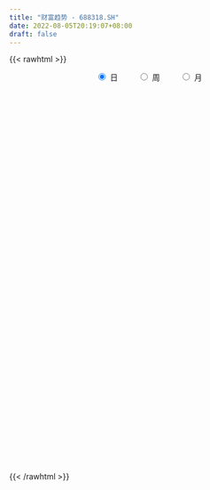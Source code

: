 ```yaml
---
title: "财富趋势 - 688318.SH"
date: 2022-08-05T20:19:07+08:00
draft: false
---
```

{{< rawhtml >}}
    <div style="text-align: center">
        <label style="padding: 1rem;"><input style="margin-right: .5rem" type="radio" name="period" value="D" checked onclick="period_change(this)">日</label>
        <label style="padding: 1rem;"><input style="margin-right: .5rem" type="radio" name="period" value="W" onclick="period_change(this)">周</label>
        <label style="padding: 1rem;"><input style="margin-right: .5rem" type="radio" name="period" value="M" onclick="period_change(this)">月</label>
    </div>
    <div id="chart" style="height: 700px;"></div> 
    <script type="text/javascript">
        const D_v = [28144.13,20637.1,16711.46,29092.27,21723.49,25680.88,14541.8,12029.87,21174.06,18144.42,22003.74,21457.14,17559.14,13424.81,19631.53,21327.15,12442.78,11681.51,11932.4,10582.78,8749.06,30994.27,19307.61,13075.32,8771.9,9993.13,7891.77,16668.75,14160.95,9268.9,11563.85,13380.55,6907.17,12367.93,10755.75,7548.37,9803.92,12193.59,11677.96,7918.47,5856.31,5792.43,4394.28,5310.32,11195.51,20765.29,15207.37,11395.12,6904.91,5353.51,7060.22,6969.85,4775.88,5539.3,6357.66,12723.42,9672.51,6037.78,6275.28,5189.31,4592.25,4687.09,6166.88,5264.62,11700.67,8099.38,10403.6,6934.0,5935.65,7292.3,6238.9,7575.92,4973.7,6794.09,6547.2,19872.21,11787.74,7317.24,5066.08,4134.53,5784.55,4928.02,5702.74,5431.17,4280.49,16131.14,9096.07,8694.17,6691.69,7834.9,24427.09,18868.29,14986.1,10497.88,7524.89,6396.96,5398.35,8323.25,5209.37,6500.18,4411.09,3702.25,4653.73,6454.07,4610.92,4451.58,5983.94,5176.4,8682.08,4925.35,6559.08,5455.69,6495.48,18361.97,16475.57,8054.96,8329.05,12218.37,8518.66,7082.01,15992.09,12387.11,11711.79,7678.89,8488.64,9906.88,10814.62,11215.88,10059.94,6532.27,5248.88,5437.74,4266.78,8926.29,5517.75,4320.39,5536.68,7595.91,5179.77,5034.42,5046.07,4836.56,6078.84,5376.92,6507.13,5333.41,7254.86,4716.16,5282.3,3763.88,5126.25,6843.64,3963.4,5156.2,4895.16,4177.51,4195.55,3196.11,5917.55,4953.41,2375.87,2891.16,2897.38,2863.79,3877.29,4268.25,6897.93,4358.28,3499.85,4305.2,3127.18,6836.71,3557.52,3826.26,2797.59,2777.57,4619.17,3403.79,3760.81,2568.31,3098.62,3449.41,4115.02,9977.66,6708.21,4101.21,3427.37,3736.3,5141.01,3417.01,4545.11,6600.48,5356.42,3594.63,3204.4,2954.95,4337.67,12385.79,5308.9,17235.8,15968.13,8062.44,7565.33,10207.8,7295.25,9633.12,15703.11,12169.51,8781.78,10250.11,7888.04,7678.49,12603.91,10135.01,12456.09,5954.76,6463.81,8600.84,7467.01,7148.69,4955.09,5299.76,5364.2,7877.25,5851.85,9211.44,7246.06,8222.44,21989.55,12562.84,11450.86,8811.76,10235.32,8640.9,5558.45,6361.63,5482.86,7163.55,5967.92,10191.8,8186.67,5772.85,5838.95,7335.46,6867.56,4149.63,5756.34,7511.57,13957.97,12982.92,11116.55,8791.48,6394.57,8998.04,13426.86,11186.82,8415.74,7564.46,7348.43,9234.56,8521.14,7886.61,7136.04,5737.85,6357.63,11280.71,21966.94,14800.12,8443.76,6391.89,8483.49,5675.39,5826.71,4566.19,6024.34,8043.44,13017.0,9106.45,18252.3,12512.83,13622.37,21021.84,10330.74,13122.82,11166.2,9887.03,6000.01,7439.29,5000.36,6855.08,5317.32,4048.44,5291.56,3861.49,5219.28,3963.95,3144.97,2925.51,3890.02,2475.04,1899.15,2397.99,2187.64,2801.01,1924.84,2921.2,2408.33,3606.45,4027.52,4387.24,2606.54,3251.29,3470.3,5365.73,2334.38,3949.07,2914.2,3406.84,3670.02,2797.97,5607.59,4918.55,4703.67,3529.37,2874.66,4040.33,5726.44,7433.51,5295.01,3810.48,4330.95,4488.18,2978.2,5372.03,9460.01,5922.96,5700.35,9880.65,6677.36,4525.81,14448.11,7413.01,10438.73,4803.9,6503.88,5289.56,6550.76,4027.4,4244.98,4143.46,4503.48,4262.67,2985.94,3659.08,2616.64,3491.77,6921.13,5456.94,15917.85,6304.58,6631.96,4435.37,8723.41,4059.06,12250.76,5971.88,20712.26,32553.67,24425.79,15667.6,12903.74,7610.68,8702.24,11105.87,7051.2,7818.43,6891.57,6643.21,14207.78,6150.69,5399.85,15255.27,9728.9,7629.29,5676.75,5464.93,5168.09,7739.4,6897.89,9068.49,3655.01,3139.39,3615.13,2837.86,3885.87,2708.7,5466.59,6001.96,7159.44,5230.2,7830.14,4824.74,6231.23,10767.58,9948.06,9432.93,5256.46,4391.54,2953.25,3934.83,4581.44,4224.59,2759.81,6146.34,3458.23,3956.63,2830.78,3882.3,3960.24,3624.62,3944.77,2920.88,4709.42,2370.1,2195.16,2182.98,2349.16,2924.19,4212.39,7809.66,5689.78,4772.45,3760.74,6412.54,4567.21,3195.02,2361.32,3699.85,5182.72,3831.07,2923.58,3081.99,2353.64,4118.33,3493.42,8629.26,4071.94,4761.68,2616.73,3656.45,3183.09,2639.65,6134.81,6091.52,13903.76,20500.43,13723.72,15823.05,14361.53,16987.84,10942.21,16828.23,36029.54,20284.91,14152.02,6821.69,12466.28,10770.99,17127.08,14482.38,13197.65,11702.34,14169.52,12502.97,8936.01,7994.99,8352.44,6618.29,8806.62,10863.48,6997.49,9817.25,9789.21,5543.49,7224.8,6276.11,6803.95,6664.71,5613.45,7202.24,4520.71,5044.07,4870.3,10522.53,6349.05,8762.61,10700.44,7483.65,4919.11,16257.16]
const D_histogram = [0.0,0.6164786325,0.4739285168,1.1932628875,1.1679369286,-1.2904079034,-2.7449187777,-3.3250068434,-2.4153779753,-1.9320372648,-1.0501416654,0.2961850164,0.4507096444,0.2588175412,0.8203615626,-0.1095609453,-0.8301968821,-1.8420268236,-2.9331826586,-3.1620361662,-3.0130918234,-0.8452260429,0.2210276772,0.3113083377,-0.1396311839,-0.0506830927,-0.0363242425,0.4794455009,-0.2502643089,-0.3248249157,0.154382568,0.4057383598,0.5761228995,1.0811808031,1.029333094,0.7411187086,-0.2995812013,-1.5282192083,-3.28858618,-4.3239125565,-4.3020478608,-3.817580989,-3.1913239376,-2.9223097098,-2.1520232175,-0.554191867,0.1262580747,0.3246647248,0.6686442003,0.8047885871,0.9542189936,0.8403161513,0.9846989062,0.7208378707,1.0729105642,2.1424104781,2.4448940435,2.2605137643,2.0358660784,1.6431443045,1.1887224333,0.8794753856,0.2472113196,-0.0463058925,-1.4062331637,-2.4589654624,-2.5314802666,-2.2168061664,-1.7264141162,-1.5943814205,-1.2454397632,-0.3465043825,0.115642997,0.7951767401,1.0406519012,2.6951009866,3.1059270504,2.6952573707,2.3990009464,2.1787753871,2.2080652703,1.9008879491,1.7762193669,1.725034685,1.5495429616,1.7791619626,1.56886085,0.9868902982,0.3814652429,0.3167885012,0.9593859766,1.8275362311,2.2857765646,2.297679502,1.8829289215,1.2571392915,0.734507003,-0.2478533664,-0.8510982494,-1.5150098234,-1.9821313439,-2.111832486,-2.3247574165,-1.8847923436,-1.7678578198,-1.3730316428,-1.5657103453,-1.5188141676,-2.0438079179,-2.2249864339,-2.6802588948,-2.6570454511,-2.0967909588,-0.4989131595,1.2946435759,2.1623547476,2.5588927189,2.1829363398,1.2073403347,0.1040416985,0.3708025571,-0.3335133733,-0.4300876222,-0.3528493177,-0.1220501689,0.160630238,0.5627523915,1.0454555557,0.7443231633,0.2621011843,-0.0664356255,-0.3744454752,-0.5791992882,-1.2483543615,-1.2344585528,-1.26771067,-1.7081495001,-2.3742706172,-2.8881582816,-2.8219165465,-2.1651017253,-1.6124328653,-0.9914314475,-0.0975186855,0.4038884236,0.5325199053,0.8037283865,0.8725600049,0.5855868949,0.6687755954,0.7279241414,1.155894606,1.2290088024,1.4738469667,1.2038565645,0.4930412435,-0.1548023203,-0.3395748014,-0.544007933,-1.0659811419,-1.220483482,-1.0482655344,-0.8329813034,-0.6237035182,-0.0984404522,0.4258957581,0.812065555,0.9089368116,1.0815366737,0.8025217964,0.7395314592,0.1849536459,-0.0134674036,0.1034625705,0.1742812728,0.1603963599,0.318421333,0.2209983811,-0.1353156246,-0.2985914583,-0.2301648808,-0.2352778663,0.0863772317,1.1024979218,1.3959855954,1.5798202054,1.6012784993,1.4274813945,1.1933187452,1.0693598508,1.1787177138,1.3556953141,1.3137994047,1.1013726493,0.7345264298,0.3356747037,0.2853503865,0.8862332406,1.0882908711,2.3342857032,2.4230168626,2.452052652,2.2923337918,2.3697287125,1.860676859,1.8125131033,2.3349692453,2.2870071797,2.0466601869,1.6885592697,1.6423567745,1.3952935765,1.288014918,0.9104687782,0.2625398124,-0.1213559927,-0.4221063193,-1.1486016705,-1.3475571632,-1.7728898762,-2.0833922604,-2.253032451,-2.097631365,-1.6359288375,-1.2011900318,-0.672577325,-0.3908254552,-0.0875036655,1.0036992192,1.6702546636,1.5558207611,1.5669802228,0.8511528523,-0.0856397653,-0.8582695865,-1.2277232833,-1.3778297608,-1.3666809356,-1.3872233555,-0.8573279256,-0.7919335972,-0.8444422633,-0.7664237087,-0.7940074728,-1.2323313022,-1.5628026838,-1.4410277576,-0.9150865883,-0.3470162873,-0.2876026004,-0.4282105228,-0.9436645986,-1.055434535,-1.3169041149,-0.8462863957,-0.440520902,-0.1882060006,-0.343535429,-0.4238017882,-0.3459091227,-0.1275079452,-0.2559463766,-0.458529223,-0.6544380625,-0.6825162621,-0.760641776,-0.0461644017,-0.1256266765,-0.3517331551,-0.3775774661,-0.1614523348,-0.1307353611,-0.211797301,-0.2535269999,-0.3973884908,-0.2758141754,0.1410409415,0.4808442334,0.7885436579,1.2598574552,1.6925476119,2.3291217063,2.609360204,2.4420382806,2.2265049617,1.5440830446,1.0677859288,0.6564264041,0.3517852389,-0.3807020564,-0.7836845676,-1.1557016132,-1.516168581,-1.6715456793,-1.9161650953,-1.9308568207,-1.7254257395,-1.4935233586,-1.4841637105,-1.2367877883,-0.9965192917,-0.7161464036,-0.5698446775,-0.33461911,-0.1579724885,-0.0256657187,0.0847359816,0.3611368405,0.3248571569,-0.0485565975,-0.2625966689,-0.1913415125,-0.1066649076,-0.2928259066,-0.3613477309,-0.3089621531,-0.2147449412,0.036535401,0.3270553503,0.4755852773,0.8000262477,0.9733865762,1.0484042251,0.9718593737,0.9125201853,0.6110017112,0.6941319429,0.9798656318,1.0690505121,1.1249334548,1.1136066562,0.9037709822,0.6141917383,0.5430436037,0.7989197848,0.8814116123,0.8488962128,0.7581061023,0.5865969511,0.5859376628,0.9105956127,0.8316627068,0.8778951772,0.7377783289,0.6588326409,0.5653433341,0.1479005584,-0.2806508683,-0.4039659311,-0.5832121337,-0.6132052049,-0.8236480609,-0.976016517,-0.8654312386,-0.898904657,-0.7993349947,-0.4123668595,-0.0407453231,0.5967067211,0.9486323515,0.9063410346,0.8781276634,0.976278315,1.0147967454,1.1571110014,1.1131540625,2.0594496065,3.2996145196,4.1351541768,4.2235154599,3.6040251695,2.8127401641,1.8499298444,1.0728408833,-0.0115903484,-0.8054816728,-1.3942369137,-1.7591106038,-1.3548933949,-1.4733476509,-1.8562277923,-3.0148906061,-3.7121428206,-4.0158295455,-4.1588071334,-4.0149646545,-3.7497270621,-3.6524372335,-3.2685396873,-3.1631241502,-2.8266065862,-2.4681180593,-2.0458462919,-1.7242378026,-1.4933305301,-1.2998941895,-1.3783522032,-1.4987203272,-1.6771125951,-1.6783117117,-1.1918663655,-1.0454190805,-1.0554671466,-0.4816511645,0.0424018472,0.2798669663,0.4905440849,0.5478244674,0.6304282103,0.5718891834,0.3992082687,0.4892360348,0.5083464504,0.8637528037,1.0149501176,1.2104323905,1.326853328,1.0706101011,0.9306525469,0.5018446934,0.5259756517,0.4977697109,0.6515314503,0.6360238121,0.6982177649,0.6179143019,0.4025960834,0.2317238254,-0.1179268321,-1.092635422,-2.0672984244,-2.2177629445,-2.2726536083,-1.6226828489,-1.2479707864,-0.9106981502,-0.6635506758,-0.2545918298,0.1838750859,0.5063901041,0.6730737667,0.7171353875,0.7716548677,0.7579129427,0.7450513935,1.1235582035,1.3873689086,1.2515068067,1.2133844192,1.2376708111,1.1680681009,1.2033389889,1.4541897516,1.6807458324,2.5777233987,3.6109920216,3.9589133401,3.9827512117,3.7465458464,3.5388174895,2.9324797013,3.0146335274,3.612869456,3.1184336635,2.4742289051,-0.6595120015,-2.9561631941,-4.4516774931,-4.8415025567,-4.7774198851,-4.5604297592,-4.0730824668,-3.6284649395,-3.0093253008,-2.6012336524,-2.1392230789,-1.8982479827,-1.6662733094,-1.5140348422,-1.36971639,-1.1563098744,-1.0345109314,-0.992664005,-0.8355729073,-0.684693491,-0.3474978252,-0.0182589316,0.1707125021,0.2774261423,0.4093187384,0.4451232761,0.5141748938,0.6541566195,0.8629521193,0.8990263411,1.0622183181,0.8939726857,0.7270725446,0.6714923825,1.1408121534]
const D_fast = [0.0,0.7705982906,0.7465303041,1.7641803967,2.0308386699,-0.7501081379,-2.8908487066,-4.3021884832,-3.9964041088,-3.9960727146,-3.3767125315,-1.9563395957,-1.6891375565,-1.8163252745,-1.0496908624,-2.0070036066,-2.9351887639,-4.4075254113,-6.2319769109,-7.2513394601,-7.8556680731,-5.8991088033,-4.777598164,-4.609490419,-5.0953377366,-5.0190604186,-5.0137826291,-4.3781515104,-5.1704273974,-5.3261942332,-4.8083911075,-4.4556007257,-4.1411854611,-3.3658323568,-3.1603467924,-3.2632815007,-4.3788767109,-5.9895695199,-8.5720830367,-10.6883875523,-11.7420348217,-12.2119631973,-12.3835371303,-12.8451003299,-12.612819642,-11.1535362582,-10.4415217978,-10.1619489665,-9.6508084409,-9.3134669073,-8.9254817524,-8.829305557,-8.4387480755,-8.5223996433,-7.9020993088,-6.2969967754,-5.383289699,-5.0025415373,-4.7182227035,-4.7001584013,-4.8573996642,-4.9467778654,-5.5172391015,-5.8223327868,-7.5338183489,-9.2012920133,-9.906676884,-10.1462043254,-10.0874158043,-10.3539784637,-10.3163967472,-9.5040874622,-9.0130293334,-8.1347014053,-7.6290632689,-5.3008389368,-4.1135311104,-3.8503864474,-3.5468926351,-3.2224243476,-2.6411181469,-2.4730734808,-2.1536872213,-1.773613232,-1.5617192149,-0.8873097233,-0.7053956233,-1.0406436006,-1.5507023452,-1.5361819616,-0.6537379921,0.6712963202,1.7009807948,2.2873036077,2.3432852577,2.0317804506,1.6927749128,0.6484512018,-0.1675682435,-1.2102322734,-2.1728866299,-2.8305458935,-3.6246601781,-3.6558931911,-3.9809231222,-3.929354856,-4.5134611448,-4.846268509,-5.8822142387,-6.6196393633,-7.7449765479,-8.3860244669,-8.3499677143,-6.8768182049,-4.7596005756,-3.3513007169,-2.315039566,-2.14526186,-2.8190227815,-3.8963109931,-3.5368494951,-4.3245437689,-4.5286399233,-4.5396139483,-4.3393273417,-4.0164893754,-3.4736791239,-2.7296120709,-2.8446636723,-3.2613603553,-3.6065060715,-4.0081272899,-4.357680925,-5.3389245887,-5.6336434182,-5.9838232029,-6.851299408,-8.1109881794,-9.3469154142,-9.9861528157,-9.8706134258,-9.7210527822,-9.3479092262,-8.4783761356,-7.8759969207,-7.6142354626,-7.1420948847,-6.8551232652,-6.9956996514,-6.745317052,-6.5041874707,-5.7872433546,-5.4068769577,-4.7935770517,-4.7626033128,-5.3501583229,-6.0367024667,-6.3063686482,-6.646803763,-7.4352722574,-7.894895468,-7.9847439041,-7.9777049989,-7.9243530932,-7.4237001403,-6.7928899905,-6.2037038048,-5.8795983454,-5.4366143148,-5.514998743,-5.3931062154,-5.9014456173,-6.1032335176,-5.9604379009,-5.8460488804,-5.8198347033,-5.582204397,-5.6243777536,-6.0145206655,-6.2524443638,-6.2415590064,-6.3054914586,-5.9622420526,-4.6704968821,-4.0280128097,-3.4492231483,-3.0274452295,-2.8443719857,-2.7802049487,-2.6368238804,-2.232786589,-1.7168851602,-1.4303312184,-1.3674148114,-1.5506294234,-1.8655624736,-1.8445491942,-1.02210803,-0.5479776816,1.2815885763,1.9760739512,2.6181229037,3.0314874915,3.7013145903,3.6574319515,4.0623964716,5.168594925,5.6923846542,5.9637027082,6.0277416085,6.3921283069,6.493888503,6.708613574,6.5586846288,5.9763906161,5.5621558128,5.1558789064,4.1422331375,3.606388354,2.737833172,1.9064827227,1.1735844193,0.8045776641,0.8572979822,0.99173928,1.3522076555,1.5362531616,1.8176990348,3.1598267243,4.2439458346,4.5184671224,4.9213716399,4.4183324824,3.4601299234,2.4729327057,1.796548188,1.3019842703,0.9714628616,0.6041146029,0.9196780514,0.7870889805,0.5234697486,0.409882376,0.1837967436,-0.5626099113,-1.2837819639,-1.522263977,-1.2250944548,-0.7437782256,-0.7562651888,-1.0039257419,-1.7552959673,-2.1309245375,-2.7216201461,-2.4625740259,-2.1669387576,-1.9616753564,-2.2028886421,-2.3891054483,-2.3976900634,-2.2111658723,-2.4035908978,-2.72080605,-3.0803244051,-3.2790316702,-3.547317628,-2.8443813543,-2.9552502981,-3.2692900656,-3.389528743,-3.2137666955,-3.215733562,-3.3497448271,-3.4548562761,-3.6980648897,-3.6454441181,-3.1933287658,-2.7333144155,-2.2284790765,-1.4422009155,-0.5863738558,0.6324806651,1.5650592138,2.0082468606,2.3493397821,2.0529386262,1.8435879926,1.596335069,1.3796402135,0.551977404,-0.046926249,-0.707868698,-1.447377811,-2.0206413291,-2.744302019,-3.2417079496,-3.4676333032,-3.609111762,-3.9707930415,-4.0326140663,-4.0414753927,-3.9401391054,-3.9362985487,-3.7847277587,-3.6475742593,-3.5216839192,-3.3900982235,-3.0234131545,-2.9784785488,-3.3640314526,-3.6437206912,-3.620300913,-3.562290535,-3.8216580106,-3.9805167677,-4.0053717282,-3.9648407516,-3.7044265591,-3.3321427723,-3.0647165259,-2.5402689936,-2.123562021,-1.7864433158,-1.6200233238,-1.451232466,-1.6000005122,-1.3433372947,-0.8126371979,-0.4561896896,-0.1190733832,0.1480014823,0.1641085538,0.0280772445,0.0926900108,0.5482961381,0.8511408687,1.0308495224,1.1295859375,1.104726024,1.2505511514,1.8028580045,1.9318407754,2.19754704,2.2418747739,2.3276372461,2.3754837728,1.9950161368,1.496301993,1.2719954474,0.9469462114,0.763651839,0.3472969678,-0.0490756176,-0.1548481489,-0.4130477316,-0.5133118179,-0.2294353976,0.131999808,0.9186285326,1.5077122508,1.6920061925,1.8833247372,2.2255449675,2.5177625843,2.9493545907,3.1836861674,4.644844113,6.709912656,8.5792408574,9.7234810054,10.0049970074,9.9168970431,9.4165691845,8.9076904441,7.8203616254,6.8250998828,5.8877854135,5.0831340724,5.1486279325,4.6618367639,3.8148996744,1.902514209,0.2772262894,-1.0304178219,-2.2130971931,-3.0729958778,-3.745190051,-4.5610095308,-4.9942469064,-5.6796124068,-6.0497464894,-6.3082874774,-6.397477283,-6.5069282442,-6.6493536043,-6.7808908111,-7.2039368756,-7.6989850814,-8.2966554981,-8.7174325425,-8.5289537877,-8.6438612728,-8.9177761255,-8.4643729347,-7.9297194611,-7.6222876004,-7.2889744606,-7.0947379612,-6.8545271658,-6.7700938969,-6.8429727443,-6.6306359696,-6.4844389413,-5.9130943871,-5.5081595439,-5.0100691733,-4.5619349038,-4.5505256055,-4.4578200229,-4.761166703,-4.6055418318,-4.5093053449,-4.192660743,-4.0491624281,-3.8124140342,-3.7382389217,-3.8529081193,-3.965849421,-4.3449817864,-5.5928492319,-7.0843368403,-7.7892420966,-8.4122961624,-8.1679961153,-8.1052767494,-7.9956786508,-7.9144188453,-7.5691079567,-7.0846722696,-6.6355597253,-6.3006076211,-6.0772621534,-5.8298289562,-5.6540926456,-5.4806913463,-4.8212949855,-4.2106420533,-4.0336274535,-3.7684037361,-3.4346996415,-3.2122853265,-2.8761796913,-2.2617814906,-1.6150389518,-0.0736305358,1.8623860925,3.2000357461,4.2195614206,4.9199925169,5.5969685324,5.7237506694,6.5595628775,8.0610161701,8.3461887934,8.3205412613,5.0219223543,1.9862303632,-0.6222033091,-2.2224040118,-3.3526763115,-4.2757936254,-4.8067169497,-5.2692156573,-5.4024073438,-5.6446241085,-5.7174193047,-5.9510062043,-6.1355998582,-6.3618701016,-6.5599807469,-6.6356516999,-6.7724804898,-6.9787995646,-7.0306016937,-7.0508956502,-6.8005744407,-6.47590028,-6.2442507207,-6.068180545,-5.8339582643,-5.6868729075,-5.4892775664,-5.1857566858,-4.7612231561,-4.5003923491,-4.0716457926,-4.0163982535,-4.0015302585,-3.8892373249,-3.1347145158]
const D_slow = [0.0,0.1541196581,0.2726017873,0.5709175092,0.8629017413,0.5402997655,-0.1459299289,-0.9771816398,-1.5810261336,-2.0640354498,-2.3265708661,-2.252524612,-2.1398472009,-2.0751428157,-1.870052425,-1.8974426613,-2.1049918818,-2.5654985877,-3.2987942524,-4.0893032939,-4.8425762498,-5.0538827605,-4.9986258412,-4.9207987567,-4.9557065527,-4.9683773259,-4.9774583865,-4.8575970113,-4.9201630885,-5.0013693175,-4.9627736755,-4.8613390855,-4.7173083606,-4.4470131599,-4.1896798864,-4.0044002092,-4.0792955096,-4.4613503116,-5.2834968566,-6.3644749958,-7.439986961,-8.3943822082,-9.1922131926,-9.9227906201,-10.4607964245,-10.5993443912,-10.5677798725,-10.4866136913,-10.3194526412,-10.1182554945,-9.8797007461,-9.6696217082,-9.4234469817,-9.243237514,-8.975009873,-8.4394072535,-7.8281837426,-7.2630553015,-6.7540887819,-6.3433027058,-6.0461220975,-5.826253251,-5.7644504211,-5.7760268943,-6.1275851852,-6.7423265508,-7.3751966175,-7.9293981591,-8.3610016881,-8.7595970432,-9.070956984,-9.1575830797,-9.1286723304,-8.9298781454,-8.6697151701,-7.9959399234,-7.2194581608,-6.5456438181,-5.9458935815,-5.4011997348,-4.8491834172,-4.3739614299,-3.9299065882,-3.498647917,-3.1112621765,-2.6664716859,-2.2742564734,-2.0275338988,-1.9321675881,-1.8529704628,-1.6131239687,-1.1562399109,-0.5847957697,-0.0103758942,0.4603563361,0.774641159,0.9582679098,0.8963045682,0.6835300058,0.30477755,-0.190755286,-0.7187134075,-1.2999027616,-1.7711008475,-2.2130653025,-2.5563232132,-2.9477507995,-3.3274543414,-3.8384063209,-4.3946529294,-5.0647176531,-5.7289790158,-6.2531767555,-6.3779050454,-6.0542441514,-5.5136554645,-4.8739322848,-4.3281981999,-4.0263631162,-4.0003526916,-3.9076520523,-3.9910303956,-4.0985523011,-4.1867646306,-4.2172771728,-4.1771196133,-4.0364315154,-3.7750676265,-3.5889868357,-3.5234615396,-3.540070446,-3.6336818148,-3.7784816368,-4.0905702272,-4.3991848654,-4.7161125329,-5.1431499079,-5.7367175622,-6.4587571326,-7.1642362692,-7.7055117006,-8.1086199169,-8.3564777787,-8.3808574501,-8.2798853442,-8.1467553679,-7.9458232713,-7.7276832701,-7.5812865463,-7.4140926475,-7.2321116121,-6.9431379606,-6.63588576,-6.2674240184,-5.9664598772,-5.8431995664,-5.8819001464,-5.9667938468,-6.10279583,-6.3692911155,-6.674411986,-6.9364783696,-7.1447236955,-7.300649575,-7.3252596881,-7.2187857486,-7.0157693598,-6.7885351569,-6.5181509885,-6.3175205394,-6.1326376746,-6.0863992631,-6.089766114,-6.0639004714,-6.0203301532,-5.9802310632,-5.90062573,-5.8453761347,-5.8792050409,-5.9538529055,-6.0113941257,-6.0702135922,-6.0486192843,-5.7729948039,-5.423998405,-5.0290433537,-4.6287237288,-4.2718533802,-3.9735236939,-3.7061837312,-3.4115043028,-3.0725804742,-2.7441306231,-2.4687874607,-2.2851558533,-2.2012371774,-2.1298995807,-1.9083412706,-1.6362685528,-1.052697127,-0.4469429113,0.1660702517,0.7391536996,1.3315858778,1.7967550925,2.2498833683,2.8336256797,3.4053774746,3.9170425213,4.3391823387,4.7497715324,5.0985949265,5.420598656,5.6482158506,5.7138508037,5.6835118055,5.5779852257,5.2908348081,4.9539455172,4.5107230482,3.9898749831,3.4266168703,2.9022090291,2.4932268197,2.1929293118,2.0247849805,1.9270786167,1.9052027003,2.1561275051,2.573691171,2.9626463613,3.354391417,3.5671796301,3.5457696888,3.3312022922,3.0242714713,2.6798140311,2.3381437972,1.9913379584,1.777005977,1.5790225777,1.3679120118,1.1763060847,0.9778042165,0.6697213909,0.27902072,-0.0812362194,-0.3100078665,-0.3967619383,-0.4686625884,-0.5757152191,-0.8116313688,-1.0754900025,-1.4047160312,-1.6162876302,-1.7264178556,-1.7734693558,-1.8593532131,-1.9653036601,-2.0517809408,-2.0836579271,-2.1476445212,-2.262276827,-2.4258863426,-2.5965154081,-2.7866758521,-2.7982169525,-2.8296236216,-2.9175569104,-3.0119512769,-3.0523143607,-3.0849982009,-3.1379475262,-3.2013292762,-3.3006763989,-3.3696299427,-3.3343697073,-3.214158649,-3.0170227345,-2.7020583707,-2.2789214677,-1.6966410411,-1.0443009901,-0.43379142,0.1228348204,0.5088555816,0.7758020638,0.9399086648,1.0278549745,0.9326794604,0.7367583185,0.4478329152,0.06879077,-0.3490956498,-0.8281369237,-1.3108511288,-1.7422075637,-2.1155884034,-2.486629331,-2.7958262781,-3.044956101,-3.2239927019,-3.3664538712,-3.4501086487,-3.4896017708,-3.4960182005,-3.4748342051,-3.384549995,-3.3033357057,-3.3154748551,-3.3811240223,-3.4289594005,-3.4556256274,-3.528832104,-3.6191690368,-3.696409575,-3.7500958103,-3.7409619601,-3.6591981225,-3.5403018032,-3.3402952413,-3.0969485972,-2.8348475409,-2.5918826975,-2.3637526512,-2.2110022234,-2.0374692377,-1.7925028297,-1.5252402017,-1.244006838,-0.9656051739,-0.7396624284,-0.5861144938,-0.4503535929,-0.2506236467,-0.0302707436,0.1819533096,0.3714798352,0.5181290729,0.6646134886,0.8922623918,1.1001780685,1.3196518628,1.504096445,1.6688046053,1.8101404388,1.8471155784,1.7769528613,1.6759613785,1.5301583451,1.3768570439,1.1709450287,0.9269408994,0.7105830898,0.4858569255,0.2860231768,0.1829314619,0.1727451311,0.3219218114,0.5590798993,0.785665158,1.0051970738,1.2492666526,1.5029658389,1.7922435893,2.0705321049,2.5853945065,3.4102981364,4.4440866806,5.4999655456,6.4009718379,7.104156879,7.5666393401,7.8348495609,7.8319519738,7.6305815556,7.2820223272,6.8422446762,6.5035213275,6.1351844148,5.6711274667,4.9174048152,3.98936911,2.9854117236,1.9457099403,0.9419687767,0.0045370111,-0.9085722973,-1.7257072191,-2.5164882566,-3.2231399032,-3.840169418,-4.351630991,-4.7826904417,-5.1560230742,-5.4809966216,-5.8255846724,-6.2002647542,-6.619542903,-7.0391208309,-7.3370874222,-7.5984421923,-7.862308979,-7.9827217701,-7.9721213083,-7.9021545667,-7.7795185455,-7.6425624287,-7.4849553761,-7.3419830802,-7.2421810131,-7.1198720044,-6.9927853918,-6.7768471908,-6.5231096614,-6.2205015638,-5.8887882318,-5.6211357065,-5.3884725698,-5.2630113965,-5.1315174835,-5.0070750558,-4.8441921932,-4.6851862402,-4.510631799,-4.3561532235,-4.2555042027,-4.1975732464,-4.2270549544,-4.5002138099,-5.017038416,-5.5714791521,-6.1396425542,-6.5453132664,-6.857305963,-7.0849805005,-7.2508681695,-7.3145161269,-7.2685473555,-7.1419498294,-6.9736813878,-6.7943975409,-6.601483824,-6.4120055883,-6.2257427399,-5.944853189,-5.5980109619,-5.2851342602,-4.9817881554,-4.6723704526,-4.3803534274,-4.0795186802,-3.7159712423,-3.2957847842,-2.6513539345,-1.7486059291,-0.7588775941,0.2368102089,1.1734466705,2.0581510429,2.7912709682,3.54492935,4.448146714,5.2277551299,5.8463123562,5.6814343558,4.9423935573,3.829474184,2.6190985448,1.4247435736,0.2846361338,-0.7336344829,-1.6407507178,-2.393082043,-3.0433904561,-3.5781962258,-4.0527582215,-4.4693265489,-4.8478352594,-5.1902643569,-5.4793418255,-5.7379695584,-5.9861355596,-6.1950287864,-6.3662021592,-6.4530766155,-6.4576413484,-6.4149632229,-6.3456066873,-6.2432770027,-6.1319961837,-6.0034524602,-5.8399133053,-5.6241752755,-5.3994186902,-5.1338641107,-4.9103709392,-4.7286028031,-4.5607297075,-4.2755266691]
const D_data = [['2020-07-17', 322.5, 295.1, 286.01, 326.0],['2020-07-20', 302.66, 304.76, 287.58, 315.88],['2020-07-21', 303.0, 297.0, 292.86, 307.75],['2020-07-22', 298.5, 310.1, 295.0, 327.79],['2020-07-23', 303.33, 303.7, 292.07, 310.9],['2020-07-24', 300.1, 266.51, 266.01, 300.5],['2020-07-27', 269.61, 266.88, 255.75, 273.0],['2020-07-28', 273.0, 269.8, 264.1, 275.0],['2020-07-29', 268.15, 286.88, 268.0, 287.88],['2020-07-30', 285.0, 283.31, 277.33, 287.0],['2020-07-31', 281.89, 290.5, 281.89, 298.79],['2020-08-03', 299.95, 301.74, 287.0, 302.55],['2020-08-04', 301.8, 290.86, 288.08, 302.6],['2020-08-05', 290.76, 286.4, 283.2, 294.86],['2020-08-06', 289.8, 297.0, 278.0, 299.3],['2020-08-07', 290.0, 277.32, 269.38, 290.0],['2020-08-10', 272.02, 274.8, 266.8, 284.5],['2020-08-11', 275.1, 265.04, 263.12, 279.99],['2020-08-12', 262.88, 256.0, 251.98, 267.45],['2020-08-13', 258.77, 260.25, 251.77, 263.0],['2020-08-14', 257.96, 261.65, 252.88, 262.0],['2020-08-17', 269.0, 290.99, 266.01, 290.99],['2020-08-18', 284.01, 284.99, 282.02, 293.99],['2020-08-19', 282.48, 275.4, 272.11, 285.03],['2020-08-20', 272.31, 267.0, 264.0, 273.79],['2020-08-21', 269.98, 272.0, 268.85, 278.0],['2020-08-24', 275.48, 270.6, 265.33, 276.0],['2020-08-25', 271.0, 277.8, 270.69, 288.0],['2020-08-26', 275.1, 261.0, 260.5, 283.0],['2020-08-27', 261.36, 266.09, 256.67, 268.5],['2020-08-28', 264.01, 273.35, 260.0, 275.58],['2020-08-31', 275.89, 272.0, 272.0, 284.99],['2020-09-01', 272.01, 271.84, 268.0, 274.88],['2020-09-02', 273.9, 277.88, 268.0, 280.88],['2020-09-03', 276.88, 272.36, 271.65, 282.0],['2020-09-04', 266.81, 268.6, 264.0, 270.99],['2020-09-07', 267.6, 255.16, 253.0, 269.93],['2020-09-08', 255.28, 245.3, 238.49, 256.97],['2020-09-09', 238.01, 227.89, 227.77, 238.88],['2020-09-10', 231.87, 225.5, 224.33, 234.56],['2020-09-11', 224.99, 231.55, 224.1, 233.79],['2020-09-14', 232.02, 234.33, 232.02, 238.98],['2020-09-15', 232.83, 235.05, 230.1, 236.4],['2020-09-16', 235.0, 229.18, 227.24, 236.0],['2020-09-17', 228.53, 234.79, 227.21, 239.79],['2020-09-18', 235.98, 249.0, 233.01, 252.38],['2020-09-21', 256.0, 242.0, 242.0, 258.2],['2020-09-22', 236.4, 237.02, 236.05, 247.94],['2020-09-23', 237.11, 239.23, 237.0, 242.0],['2020-09-24', 236.03, 237.06, 236.0, 240.99],['2020-09-25', 237.37, 237.28, 235.2, 241.3],['2020-09-28', 237.0, 233.4, 227.25, 237.16],['2020-09-29', 235.18, 236.09, 233.23, 239.48],['2020-09-30', 236.5, 230.0, 229.32, 238.63],['2020-10-09', 235.04, 237.38, 235.02, 239.97],['2020-10-12', 243.16, 250.28, 243.1, 253.18],['2020-10-13', 247.0, 245.07, 242.12, 248.37],['2020-10-14', 244.0, 240.1, 238.58, 245.8],['2020-10-15', 239.93, 239.21, 238.05, 245.2],['2020-10-16', 239.93, 235.97, 235.0, 240.98],['2020-10-19', 238.0, 233.15, 232.12, 240.88],['2020-10-20', 230.08, 232.88, 226.66, 232.91],['2020-10-21', 233.07, 225.9, 225.66, 233.33],['2020-10-22', 225.87, 226.89, 222.0, 228.88],['2020-10-23', 225.3, 207.6, 206.2, 226.8],['2020-10-26', 203.16, 202.43, 200.4, 206.76],['2020-10-27', 202.53, 208.65, 200.2, 211.88],['2020-10-28', 208.0, 211.16, 205.58, 213.69],['2020-10-29', 208.01, 212.8, 207.06, 214.85],['2020-10-30', 212.0, 207.44, 207.12, 215.51],['2020-11-02', 208.66, 209.05, 203.36, 212.99],['2020-11-03', 209.2, 217.39, 209.0, 219.89],['2020-11-04', 215.97, 214.21, 214.0, 218.5],['2020-11-05', 218.9, 219.11, 216.0, 221.19],['2020-11-06', 219.8, 215.66, 215.18, 221.74],['2020-11-09', 218.0, 238.79, 216.48, 248.88],['2020-11-10', 240.54, 230.05, 230.0, 241.0],['2020-11-11', 230.13, 221.1, 221.1, 231.98],['2020-11-12', 223.84, 221.77, 220.0, 226.44],['2020-11-13', 219.55, 222.35, 218.12, 224.5],['2020-11-16', 223.5, 225.99, 220.3, 229.02],['2020-11-17', 224.52, 222.01, 219.0, 225.9],['2020-11-18', 221.05, 224.01, 221.05, 229.0],['2020-11-19', 222.0, 225.33, 220.0, 228.38],['2020-11-20', 224.88, 224.0, 221.89, 226.88],['2020-11-23', 223.04, 230.15, 219.5, 239.4],['2020-11-24', 227.78, 225.68, 225.07, 233.0],['2020-11-25', 228.15, 219.59, 219.5, 231.39],['2020-11-26', 218.5, 216.34, 214.0, 221.76],['2020-11-27', 216.5, 221.31, 211.49, 221.5],['2020-11-30', 221.9, 232.01, 221.0, 242.0],['2020-12-01', 229.46, 239.86, 229.46, 244.01],['2020-12-02', 239.86, 239.85, 236.03, 247.73],['2020-12-03', 239.22, 237.33, 234.6, 243.8],['2020-12-04', 235.5, 232.6, 230.3, 236.0],['2020-12-07', 233.8, 228.48, 227.12, 233.8],['2020-12-08', 228.28, 227.58, 226.45, 231.0],['2020-12-09', 227.58, 218.06, 218.0, 230.0],['2020-12-10', 215.5, 218.18, 215.5, 220.95],['2020-12-11', 218.21, 213.1, 211.36, 219.0],['2020-12-14', 214.32, 211.1, 209.09, 214.32],['2020-12-15', 211.28, 212.0, 209.24, 214.3],['2020-12-16', 211.83, 208.1, 208.01, 212.54],['2020-12-17', 205.99, 214.99, 205.99, 216.0],['2020-12-18', 213.2, 210.7, 209.22, 214.7],['2020-12-21', 210.58, 213.97, 207.5, 214.5],['2020-12-22', 212.0, 205.58, 205.52, 212.36],['2020-12-23', 206.08, 206.5, 202.86, 209.49],['2020-12-24', 206.33, 196.09, 196.0, 207.93],['2020-12-25', 195.72, 196.18, 192.2, 199.88],['2020-12-28', 195.89, 188.37, 188.3, 197.78],['2020-12-29', 190.0, 190.28, 188.3, 195.55],['2020-12-30', 190.92, 195.83, 187.15, 195.95],['2020-12-31', 197.0, 212.75, 197.0, 219.88],['2021-01-04', 219.0, 223.84, 211.13, 225.0],['2021-01-05', 221.0, 220.02, 218.2, 224.98],['2021-01-06', 220.0, 218.7, 216.66, 227.88],['2021-01-07', 218.93, 210.32, 204.89, 220.8],['2021-01-08', 208.88, 199.9, 199.77, 209.88],['2021-01-11', 200.0, 192.61, 192.03, 202.99],['2021-01-12', 192.5, 207.14, 192.02, 207.77],['2021-01-13', 204.04, 193.23, 192.8, 204.98],['2021-01-14', 193.0, 197.79, 189.01, 203.0],['2021-01-15', 196.8, 199.01, 196.8, 204.44],['2021-01-18', 197.01, 200.98, 194.0, 205.88],['2021-01-19', 200.05, 202.44, 197.18, 209.55],['2021-01-20', 202.55, 205.5, 200.0, 211.6],['2021-01-21', 204.5, 209.0, 202.1, 212.22],['2021-01-22', 206.09, 199.86, 199.75, 207.42],['2021-01-25', 199.7, 195.36, 194.2, 201.39],['2021-01-26', 194.96, 194.66, 193.47, 203.0],['2021-01-27', 195.26, 192.5, 190.0, 197.98],['2021-01-28', 189.04, 191.49, 188.89, 193.9],['2021-01-29', 192.5, 182.0, 178.0, 193.8],['2021-02-01', 184.0, 187.18, 182.99, 188.98],['2021-02-02', 187.18, 184.88, 183.18, 188.55],['2021-02-03', 184.96, 176.59, 176.58, 185.84],['2021-02-04', 175.12, 168.34, 165.66, 176.53],['2021-02-05', 168.96, 164.06, 163.87, 173.04],['2021-02-08', 165.2, 166.85, 162.21, 170.7],['2021-02-09', 167.8, 173.15, 164.51, 174.58],['2021-02-10', 173.15, 172.48, 170.69, 174.96],['2021-02-18', 176.5, 174.3, 173.2, 180.3],['2021-02-19', 175.5, 180.2, 173.11, 180.2],['2021-02-22', 182.1, 178.0, 177.55, 183.6],['2021-02-23', 178.1, 174.24, 172.05, 178.7],['2021-02-24', 181.35, 176.5, 176.29, 182.82],['2021-02-25', 177.77, 174.44, 172.5, 179.46],['2021-02-26', 171.24, 168.88, 166.66, 173.8],['2021-03-01', 173.02, 172.4, 170.7, 173.23],['2021-03-02', 175.47, 172.0, 168.99, 178.51],['2021-03-03', 172.0, 177.69, 170.01, 178.8],['2021-03-04', 175.86, 174.59, 173.0, 179.38],['2021-03-05', 172.08, 177.77, 172.08, 179.48],['2021-03-08', 178.0, 171.45, 171.33, 179.2],['2021-03-09', 171.11, 163.1, 163.0, 172.04],['2021-03-10', 164.58, 159.5, 158.5, 166.19],['2021-03-11', 160.0, 162.0, 158.0, 162.8],['2021-03-12', 162.02, 159.48, 156.1, 164.74],['2021-03-15', 158.0, 151.99, 150.37, 158.0],['2021-03-16', 152.0, 152.91, 150.19, 153.64],['2021-03-17', 152.01, 155.17, 151.0, 156.25],['2021-03-18', 154.88, 155.0, 154.45, 158.0],['2021-03-19', 153.02, 154.46, 151.49, 156.6],['2021-03-22', 156.45, 159.08, 154.57, 162.5],['2021-03-23', 158.18, 161.01, 157.0, 163.88],['2021-03-24', 158.99, 161.23, 158.99, 168.97],['2021-03-25', 158.5, 158.62, 157.2, 161.6],['2021-03-26', 159.0, 160.15, 156.38, 161.47],['2021-03-29', 160.46, 154.04, 154.04, 161.55],['2021-03-30', 154.99, 155.55, 152.3, 155.98],['2021-03-31', 153.34, 147.21, 146.69, 153.55],['2021-04-01', 147.61, 148.83, 145.2, 150.18],['2021-04-02', 151.0, 151.73, 148.92, 152.39],['2021-04-06', 152.21, 150.91, 150.3, 153.0],['2021-04-07', 151.95, 149.28, 148.18, 151.95],['2021-04-08', 149.0, 151.17, 148.02, 154.0],['2021-04-09', 151.2, 147.51, 147.28, 151.2],['2021-04-12', 146.06, 142.23, 142.04, 147.23],['2021-04-13', 142.33, 142.22, 141.06, 144.0],['2021-04-14', 141.08, 143.8, 141.08, 144.9],['2021-04-15', 142.36, 142.0, 139.88, 142.4],['2021-04-16', 142.0, 146.03, 141.03, 146.25],['2021-04-19', 150.11, 158.0, 148.24, 158.87],['2021-04-20', 157.39, 152.7, 152.5, 159.98],['2021-04-21', 152.0, 153.07, 150.58, 156.62],['2021-04-22', 151.88, 152.18, 151.88, 155.41],['2021-04-23', 151.6, 149.9, 149.48, 154.5],['2021-04-26', 149.99, 148.5, 147.08, 153.68],['2021-04-27', 148.22, 149.27, 148.01, 151.63],['2021-04-28', 149.16, 152.55, 147.2, 152.6],['2021-04-29', 152.17, 154.73, 151.22, 158.3],['2021-04-30', 158.11, 153.01, 152.1, 159.0],['2021-05-06', 154.0, 150.78, 149.15, 156.97],['2021-05-07', 150.75, 147.67, 146.8, 151.9],['2021-05-10', 147.5, 145.3, 144.35, 148.78],['2021-05-11', 143.47, 148.39, 142.0, 149.46],['2021-05-12', 147.0, 158.23, 145.45, 158.75],['2021-05-13', 157.0, 155.95, 155.61, 158.88],['2021-05-14', 155.3, 174.15, 155.3, 175.38],['2021-05-17', 169.64, 165.07, 163.88, 172.0],['2021-05-18', 165.74, 166.58, 164.0, 172.86],['2021-05-19', 165.5, 165.83, 165.5, 171.58],['2021-05-20', 165.82, 170.6, 163.5, 172.71],['2021-05-21', 170.6, 164.0, 163.7, 171.0],['2021-05-24', 164.0, 170.03, 164.0, 172.89],['2021-05-25', 168.68, 180.5, 168.1, 184.4],['2021-05-26', 181.99, 176.94, 176.0, 185.5],['2021-05-27', 174.9, 176.01, 173.22, 178.58],['2021-05-28', 175.88, 175.0, 173.0, 181.38],['2021-05-31', 174.0, 179.8, 173.06, 180.58],['2021-06-01', 178.78, 178.41, 175.05, 179.9],['2021-06-02', 178.2, 181.03, 176.28, 194.47],['2021-06-03', 180.01, 178.0, 177.4, 186.8],['2021-06-04', 175.99, 173.11, 171.0, 184.9],['2021-06-07', 173.12, 174.49, 171.31, 176.88],['2021-06-08', 173.03, 174.26, 172.3, 177.88],['2021-06-09', 174.27, 166.28, 165.66, 175.2],['2021-06-10', 165.99, 170.11, 165.89, 172.9],['2021-06-11', 171.43, 165.0, 164.1, 172.66],['2021-06-15', 164.0, 163.5, 163.0, 168.4],['2021-06-16', 163.51, 162.75, 160.01, 166.45],['2021-06-17', 162.1, 165.49, 162.1, 166.9],['2021-06-18', 165.1, 169.89, 164.02, 172.26],['2021-06-21', 170.5, 171.18, 168.0, 173.4],['2021-06-22', 171.33, 174.52, 169.99, 178.9],['2021-06-23', 172.57, 173.48, 170.31, 177.77],['2021-06-24', 173.01, 175.42, 172.01, 178.0],['2021-06-25', 177.43, 189.74, 174.6, 193.85],['2021-06-28', 187.05, 190.6, 185.55, 191.55],['2021-06-29', 193.86, 184.0, 183.83, 193.86],['2021-06-30', 184.93, 187.0, 182.65, 189.75],['2021-07-01', 189.74, 177.44, 177.17, 193.78],['2021-07-02', 176.88, 171.0, 170.28, 178.77],['2021-07-05', 170.89, 168.53, 167.06, 172.38],['2021-07-06', 169.2, 170.1, 166.7, 171.04],['2021-07-07', 168.0, 170.8, 168.0, 172.3],['2021-07-08', 171.14, 171.7, 170.98, 175.5],['2021-07-09', 169.8, 170.48, 168.6, 173.39],['2021-07-12', 172.0, 178.13, 172.0, 181.45],['2021-07-13', 177.0, 173.5, 170.82, 177.99],['2021-07-14', 173.26, 171.61, 169.51, 175.6],['2021-07-15', 170.62, 172.85, 169.02, 174.33],['2021-07-16', 175.0, 171.19, 171.1, 176.5],['2021-07-19', 169.22, 164.08, 163.07, 169.89],['2021-07-20', 162.97, 162.29, 161.11, 165.0],['2021-07-21', 163.99, 166.2, 163.0, 169.63],['2021-07-22', 165.5, 172.05, 165.06, 172.37],['2021-07-23', 171.2, 174.99, 168.27, 184.82],['2021-07-26', 173.33, 170.0, 169.0, 182.0],['2021-07-27', 168.03, 166.91, 165.2, 174.25],['2021-07-28', 165.33, 159.78, 159.78, 168.8],['2021-07-29', 163.0, 162.2, 160.44, 166.04],['2021-07-30', 160.83, 158.18, 156.07, 162.8],['2021-08-02', 157.18, 166.84, 154.45, 171.77],['2021-08-03', 164.8, 167.65, 164.68, 173.88],['2021-08-04', 166.66, 167.01, 164.69, 170.16],['2021-08-05', 167.0, 161.69, 160.9, 167.0],['2021-08-06', 161.52, 161.41, 160.07, 165.3],['2021-08-09', 161.0, 162.79, 160.12, 166.31],['2021-08-10', 161.99, 164.87, 159.51, 165.0],['2021-08-11', 164.83, 160.31, 160.0, 165.2],['2021-08-12', 160.0, 157.88, 157.2, 161.58],['2021-08-13', 157.0, 156.1, 155.34, 158.95],['2021-08-16', 156.4, 156.7, 155.82, 160.57],['2021-08-17', 156.07, 154.82, 154.58, 163.17],['2021-08-18', 154.59, 165.76, 151.62, 168.0],['2021-08-19', 165.0, 157.06, 157.0, 166.58],['2021-08-20', 156.98, 153.79, 152.28, 158.87],['2021-08-23', 155.65, 154.9, 154.0, 157.34],['2021-08-24', 155.2, 157.8, 154.28, 162.19],['2021-08-25', 156.62, 155.59, 154.23, 157.8],['2021-08-26', 155.62, 153.47, 153.35, 157.45],['2021-08-27', 153.47, 152.99, 152.03, 155.5],['2021-08-30', 154.92, 150.48, 150.0, 154.96],['2021-08-31', 151.55, 153.0, 147.01, 154.76],['2021-09-01', 151.34, 157.63, 149.18, 161.25],['2021-09-02', 156.0, 158.5, 155.02, 160.0],['2021-09-03', 170.1, 159.92, 159.5, 170.1],['2021-09-06', 158.55, 164.5, 158.55, 166.42],['2021-09-07', 164.4, 167.3, 161.22, 169.5],['2021-09-08', 167.5, 174.09, 165.88, 177.69],['2021-09-09', 172.0, 173.9, 170.3, 175.0],['2021-09-10', 174.0, 170.52, 169.41, 179.44],['2021-09-13', 168.9, 170.73, 166.8, 174.5],['2021-09-14', 170.33, 164.0, 163.4, 171.16],['2021-09-15', 163.73, 164.58, 162.66, 166.65],['2021-09-16', 165.0, 163.8, 161.37, 167.66],['2021-09-17', 163.8, 163.74, 161.5, 164.8],['2021-09-22', 161.17, 155.69, 155.01, 162.8],['2021-09-23', 156.44, 156.39, 155.05, 159.98],['2021-09-24', 157.0, 153.98, 153.0, 157.78],['2021-09-27', 153.08, 151.1, 150.43, 155.88],['2021-09-28', 150.5, 150.97, 150.41, 153.59],['2021-09-29', 149.76, 147.24, 146.85, 150.68],['2021-09-30', 148.45, 147.72, 146.15, 148.45],['2021-10-08', 149.2, 149.31, 148.5, 151.41],['2021-10-11', 149.34, 149.26, 148.8, 151.5],['2021-10-12', 148.9, 145.6, 144.76, 149.46],['2021-10-13', 145.1, 147.81, 144.9, 148.42],['2021-10-14', 148.0, 147.73, 146.55, 148.65],['2021-10-15', 147.3, 148.51, 146.64, 149.26],['2021-10-18', 148.01, 147.0, 146.5, 148.08],['2021-10-19', 147.0, 148.3, 147.0, 150.62],['2021-10-20', 148.3, 147.99, 147.35, 149.95],['2021-10-21', 147.99, 147.7, 145.62, 149.6],['2021-10-22', 147.76, 147.61, 145.88, 148.88],['2021-10-25', 147.61, 150.43, 146.0, 151.62],['2021-10-26', 149.95, 146.96, 146.7, 151.19],['2021-10-27', 146.5, 141.26, 140.72, 146.6],['2021-10-28', 142.1, 141.06, 140.5, 143.54],['2021-10-29', 142.01, 143.58, 140.58, 145.0],['2021-11-01', 142.99, 143.56, 142.0, 145.3],['2021-11-02', 143.55, 139.23, 137.94, 145.22],['2021-11-03', 139.6, 139.24, 138.61, 140.95],['2021-11-04', 140.6, 139.92, 139.25, 142.66],['2021-11-05', 139.52, 140.1, 139.39, 141.67],['2021-11-08', 140.38, 142.4, 139.3, 143.8],['2021-11-09', 142.4, 143.98, 141.89, 144.96],['2021-11-10', 143.51, 143.2, 142.3, 144.2],['2021-11-11', 142.85, 146.71, 142.85, 148.0],['2021-11-12', 147.8, 146.42, 143.78, 147.8],['2021-11-15', 146.68, 146.25, 145.8, 148.64],['2021-11-16', 146.29, 144.77, 143.6, 146.98],['2021-11-17', 144.95, 145.02, 144.17, 146.48],['2021-11-18', 145.0, 141.29, 140.57, 145.0],['2021-11-19', 140.53, 145.74, 140.53, 147.66],['2021-11-22', 145.52, 149.68, 145.05, 150.98],['2021-11-23', 148.08, 148.82, 147.94, 151.51],['2021-11-24', 148.8, 149.48, 147.68, 150.38],['2021-11-25', 149.19, 149.5, 148.67, 151.9],['2021-11-26', 149.99, 147.1, 145.8, 149.99],['2021-11-29', 146.91, 145.26, 144.2, 146.91],['2021-11-30', 145.43, 147.41, 145.43, 149.5],['2021-12-01', 147.05, 152.5, 146.82, 155.22],['2021-12-02', 152.0, 151.9, 150.33, 154.6],['2021-12-03', 152.0, 151.3, 149.66, 153.4],['2021-12-06', 152.57, 150.92, 150.8, 156.6],['2021-12-07', 152.95, 149.8, 147.81, 153.0],['2021-12-08', 150.92, 152.03, 148.3, 152.52],['2021-12-09', 152.1, 157.7, 152.1, 162.9],['2021-12-10', 155.43, 154.15, 153.11, 156.89],['2021-12-13', 156.9, 156.49, 155.6, 162.3],['2021-12-14', 154.06, 154.75, 153.5, 156.0],['2021-12-15', 155.25, 155.71, 154.13, 159.85],['2021-12-16', 156.06, 155.8, 153.88, 157.16],['2021-12-17', 155.0, 150.9, 150.67, 155.0],['2021-12-20', 150.0, 148.67, 148.66, 152.26],['2021-12-21', 149.0, 150.97, 148.05, 151.55],['2021-12-22', 151.05, 149.28, 149.12, 152.52],['2021-12-23', 149.99, 150.31, 148.76, 152.88],['2021-12-24', 151.0, 147.0, 146.99, 151.06],['2021-12-27', 145.02, 146.17, 145.02, 148.36],['2021-12-28', 146.4, 148.73, 146.4, 149.36],['2021-12-29', 149.4, 146.51, 146.36, 149.4],['2021-12-30', 146.2, 147.73, 146.2, 149.3],['2021-12-31', 148.32, 152.2, 148.3, 152.82],['2022-01-04', 152.98, 153.91, 150.6, 154.93],['2022-01-05', 155.0, 160.24, 154.15, 165.6],['2022-01-06', 161.05, 160.03, 158.79, 162.6],['2022-01-07', 161.06, 156.77, 156.68, 162.98],['2022-01-10', 156.53, 157.6, 155.0, 158.5],['2022-01-11', 157.52, 160.28, 157.52, 164.8],['2022-01-12', 160.66, 160.9, 158.91, 162.89],['2022-01-13', 161.03, 163.8, 161.03, 170.58],['2022-01-14', 162.88, 162.92, 162.5, 165.5],['2022-01-17', 163.8, 179.39, 163.0, 182.94],['2022-01-18', 178.91, 191.59, 178.91, 206.44],['2022-01-19', 195.42, 195.7, 192.0, 203.0],['2022-01-20', 196.62, 192.91, 188.0, 201.46],['2022-01-21', 193.0, 186.59, 184.09, 194.88],['2022-01-24', 186.74, 184.15, 184.0, 193.04],['2022-01-25', 184.09, 180.16, 179.02, 189.83],['2022-01-26', 181.88, 180.04, 171.68, 183.22],['2022-01-27', 178.05, 172.68, 171.11, 178.54],['2022-01-28', 173.8, 172.0, 171.52, 176.65],['2022-02-07', 175.0, 171.0, 168.6, 175.91],['2022-02-08', 172.0, 170.96, 166.06, 172.28],['2022-02-09', 171.04, 180.41, 171.04, 182.09],['2022-02-10', 179.3, 174.4, 173.63, 179.35],['2022-02-11', 174.0, 169.23, 168.38, 175.78],['2022-02-14', 167.99, 154.12, 153.0, 167.99],['2022-02-15', 154.2, 152.8, 150.6, 156.0],['2022-02-16', 155.0, 152.41, 150.98, 155.97],['2022-02-17', 152.47, 150.28, 150.06, 152.99],['2022-02-18', 149.5, 150.8, 148.08, 151.95],['2022-02-21', 151.0, 150.38, 149.69, 151.96],['2022-02-22', 149.0, 146.22, 144.97, 149.01],['2022-02-23', 146.05, 148.15, 145.38, 148.92],['2022-02-24', 147.9, 143.1, 141.79, 147.9],['2022-02-25', 144.02, 144.38, 143.39, 146.2],['2022-02-28', 145.5, 143.91, 142.53, 146.0],['2022-03-01', 143.91, 144.43, 143.0, 145.57],['2022-03-02', 143.58, 143.02, 142.2, 143.6],['2022-03-03', 143.13, 141.38, 140.88, 143.5],['2022-03-04', 140.93, 140.18, 140.0, 141.51],['2022-03-07', 140.02, 135.2, 135.0, 140.14],['2022-03-08', 134.95, 132.12, 132.0, 137.48],['2022-03-09', 132.38, 128.39, 125.0, 133.19],['2022-03-10', 130.71, 127.8, 127.52, 132.27],['2022-03-11', 125.0, 133.05, 123.68, 134.94],['2022-03-14', 129.73, 128.54, 128.48, 132.03],['2022-03-15', 128.12, 125.0, 124.76, 133.96],['2022-03-16', 127.5, 132.1, 123.06, 133.8],['2022-03-17', 132.8, 133.14, 131.06, 137.14],['2022-03-18', 132.0, 130.61, 129.02, 132.93],['2022-03-21', 130.62, 130.68, 129.6, 132.6],['2022-03-22', 130.01, 128.8, 128.21, 130.75],['2022-03-23', 128.92, 128.89, 128.38, 130.03],['2022-03-24', 128.09, 126.61, 126.29, 128.65],['2022-03-25', 126.7, 123.9, 123.88, 128.8],['2022-03-28', 123.5, 126.3, 122.0, 126.98],['2022-03-29', 125.95, 125.1, 124.03, 127.47],['2022-03-30', 127.0, 129.9, 126.48, 130.96],['2022-03-31', 128.01, 128.52, 127.8, 129.2],['2022-04-01', 127.94, 130.0, 127.0, 131.5],['2022-04-06', 129.0, 130.01, 128.59, 131.32],['2022-04-07', 130.09, 125.1, 125.1, 130.5],['2022-04-08', 125.07, 125.5, 123.8, 127.38],['2022-04-11', 125.4, 120.15, 120.0, 125.4],['2022-04-12', 120.0, 124.4, 118.62, 125.8],['2022-04-13', 123.43, 123.42, 120.51, 125.0],['2022-04-14', 123.51, 125.8, 122.5, 127.6],['2022-04-15', 125.0, 123.89, 123.34, 125.8],['2022-04-18', 123.0, 124.87, 120.97, 124.89],['2022-04-19', 123.3, 122.93, 122.3, 125.2],['2022-04-20', 123.05, 120.23, 120.0, 123.91],['2022-04-21', 119.5, 119.39, 119.0, 123.28],['2022-04-22', 119.01, 115.18, 114.36, 120.8],['2022-04-25', 111.9, 102.64, 101.01, 112.88],['2022-04-26', 102.23, 95.4, 95.01, 102.6],['2022-04-27', 94.0, 100.2, 93.16, 100.9],['2022-04-28', 98.61, 98.2, 97.98, 101.83],['2022-04-29', 103.0, 106.18, 101.0, 109.99],['2022-05-05', 104.0, 103.4, 102.9, 105.84],['2022-05-06', 100.97, 103.0, 100.25, 105.48],['2022-05-09', 102.0, 101.8, 101.03, 104.75],['2022-05-10', 100.42, 104.2, 100.29, 104.88],['2022-05-11', 104.2, 105.8, 104.1, 108.77],['2022-05-12', 104.38, 105.66, 104.38, 108.55],['2022-05-13', 106.88, 104.5, 103.72, 106.99],['2022-05-16', 105.78, 103.11, 102.81, 106.8],['2022-05-17', 102.95, 103.15, 101.15, 103.58],['2022-05-18', 103.56, 102.09, 101.67, 105.21],['2022-05-19', 100.22, 101.73, 99.5, 101.99],['2022-05-20', 103.39, 107.51, 103.03, 108.5],['2022-05-23', 107.6, 108.0, 106.18, 108.35],['2022-05-24', 107.9, 103.62, 103.4, 109.5],['2022-05-25', 103.63, 104.63, 103.33, 104.95],['2022-05-26', 104.63, 105.67, 102.99, 107.98],['2022-05-27', 105.91, 104.69, 104.1, 107.95],['2022-05-30', 104.69, 106.26, 104.67, 107.09],['2022-05-31', 105.5, 110.25, 105.1, 110.91],['2022-06-01', 110.01, 112.0, 109.0, 114.36],['2022-06-02', 111.04, 124.74, 110.01, 128.5],['2022-06-06', 124.15, 133.86, 124.0, 140.0],['2022-06-07', 131.0, 131.88, 130.86, 138.3],['2022-06-08', 132.5, 131.98, 127.13, 135.5],['2022-06-09', 130.47, 131.35, 128.11, 138.3],['2022-06-10', 129.87, 133.66, 126.0, 136.1],['2022-06-13', 130.02, 129.4, 128.2, 132.98],['2022-06-14', 127.01, 139.45, 123.38, 139.5],['2022-06-15', 139.67, 151.0, 139.65, 162.0],['2022-06-16', 146.0, 140.98, 140.98, 149.7],['2022-06-17', 138.01, 139.05, 134.11, 141.33],['2022-06-20', 98.76, 99.14, 97.83, 103.0],['2022-06-21', 98.65, 94.2, 93.46, 100.0],['2022-06-22', 94.8, 91.6, 91.6, 94.95],['2022-06-23', 91.34, 97.07, 91.34, 99.18],['2022-06-24', 97.21, 98.3, 95.3, 100.55],['2022-06-27', 98.36, 97.35, 96.2, 101.0],['2022-06-28', 97.28, 99.15, 94.68, 100.77],['2022-06-29', 97.51, 97.88, 97.34, 102.82],['2022-06-30', 98.49, 100.0, 97.75, 102.0],['2022-07-01', 100.0, 97.5, 97.11, 101.7],['2022-07-04', 97.45, 98.16, 95.02, 99.39],['2022-07-05', 98.3, 95.13, 94.01, 99.85],['2022-07-06', 94.39, 94.26, 93.99, 96.47],['2022-07-07', 94.4, 92.36, 92.0, 95.25],['2022-07-08', 92.6, 91.19, 91.02, 94.95],['2022-07-11', 90.9, 91.25, 89.7, 91.3],['2022-07-12', 90.97, 89.33, 88.6, 94.0],['2022-07-13', 89.45, 87.12, 86.88, 90.5],['2022-07-14', 86.94, 87.5, 86.65, 88.97],['2022-07-15', 87.24, 86.75, 86.66, 89.85],['2022-07-18', 87.99, 89.08, 87.0, 90.35],['2022-07-19', 88.64, 89.72, 88.22, 91.49],['2022-07-20', 90.36, 88.51, 88.22, 90.6],['2022-07-21', 88.47, 87.55, 87.3, 89.58],['2022-07-22', 88.06, 87.89, 87.32, 90.5],['2022-07-25', 87.92, 86.6, 86.21, 88.81],['2022-07-26', 86.7, 86.82, 85.71, 87.9],['2022-07-27', 87.15, 87.9, 86.36, 88.68],['2022-07-28', 88.45, 89.5, 88.45, 91.86],['2022-07-29', 89.61, 87.92, 87.32, 90.35],['2022-08-01', 87.31, 90.09, 86.31, 90.3],['2022-08-02', 89.14, 85.99, 83.05, 89.3],['2022-08-03', 85.99, 85.06, 84.82, 87.69],['2022-08-04', 85.85, 85.75, 84.25, 86.68],['2022-08-05', 86.0, 93.55, 85.82, 93.99]]
const W_v = [264805.17,141882.5,158130.95,149176.47,123351.23,179528.95,152168.16,153256.58,90845.75,180155.3,175974.26,129093.33,113845.2,87893.89,93399.77,55388.53,82142.23,59554.22,50959.77,47450.25,47457.83,45921.13,17285.03,6357.66,39898.3,32411.51,38664.93,32129.81,48177.8,26126.97,48447.97,76304.25,31828.11,23832.06,29219.35,36872.22,53596.61,54851.89,50485.96,30411.96,28150.5,14917.05,11455.76,29093.86,24853.37,22381.88,15981.61,22901.6,21652.87,13598.12,16992.17,27950.75,25060.03,6799.03,42223.11,49098.95,56537.63,50761.54,35635.11,23496.3,52521.34,51701.68,30534.41,37325.73,38243.07,48283.56,47942.31,38516.2,62849.16,30943.67,54443.53,70610.6,39492.89,16220.84,18336.28,3144.97,13587.71,12243.02,17879.04,18033.68,20400.97,20874.47,25358.13,29433.55,42944.94,33586.83,21181.99,19674.56,34311.33,35440.48,106263.06,42288.42,39293.1,43755.14,32528.88,16186.95,31688.33,41204.54,21117.52,20545.6,10673.32,17569.79,13863.88,28445.17,7762.23,17998.54,21676.64,18289.89,28769.74,81396.57,98236.91,61668.42,60508.49,42635.82,39372.24,32560.46,31306.66,48122.97]
const W_histogram = [0.0,1.0064045584,1.85337332,2.0201859587,2.4174263797,7.2564073913,9.8075381277,10.5918258538,10.1294075483,12.3903215614,16.524113167,12.7897338732,7.7562867561,5.5103253269,2.7445812235,-0.3671291529,-1.8711911127,-2.8588589285,-3.8538575514,-6.8538183307,-7.4595037294,-8.3773122106,-9.1401963393,-8.8095859309,-8.3518039116,-9.5397996462,-9.8750208642,-9.100867493,-7.7488603281,-6.4095198555,-5.4106891296,-3.7731406782,-3.7774454442,-3.7107147226,-4.367971084,-3.450507401,-3.463785929,-3.2885856329,-2.8858966635,-3.5491827698,-4.842846956,-4.77053245,-3.8796391652,-3.7286244952,-2.7510145703,-3.0348526652,-3.2406852366,-2.6959620169,-2.603682853,-2.5258557763,-2.2805494768,-1.5965074716,-0.718195699,-0.3017843004,1.834653809,2.5953531493,3.7977172202,4.3826128241,4.142895231,4.2190795872,5.4343675702,4.8248065645,4.2551808857,3.809243924,3.6527239501,2.3622026248,1.7020845273,0.9228131978,0.2990593349,-0.0988379288,0.1592215932,1.048742142,1.1758787993,0.6256465856,-0.0983673833,-0.392157521,-0.5525211419,-0.6259715398,-0.8394185941,-1.0924106734,-0.729023615,-0.4434134588,-0.0903258514,0.4679939156,1.0384606803,1.1949815263,1.0396389224,1.2753408593,1.7006741654,2.3195237937,4.1400233898,4.1671605404,3.8136572636,2.2320304553,0.7249139946,-0.5164723005,-1.712037165,-2.5130016366,-3.2914241308,-3.1899054619,-3.2113752925,-3.1170540254,-3.4011026348,-3.9181711766,-4.1738374022,-3.9440795879,-3.3167576463,-2.8376328831,-1.0105342411,0.8576813971,2.4265022385,0.7753505427,-0.2597129691,-1.2054079924,-1.9234272827,-2.1006176327,-1.995588144,-1.3572472807]
const W_fast = [0.0,1.258005698,2.5683177896,3.2401769179,4.2417739339,10.8948567934,15.8978720617,19.3301162512,21.4000498328,26.7585442362,35.0233641336,34.4864183081,31.3920428801,30.5236627825,28.444063985,25.2405713204,23.2687115823,21.5663290345,19.6078660237,14.8944506617,12.4238893307,9.4117527969,6.3638195833,4.492033509,2.8618645504,-0.7110810958,-3.5150575298,-5.0161210318,-5.601328949,-5.8643684403,-6.2182099968,-5.5239467149,-6.472612842,-7.333560801,-9.0828099335,-9.0279731007,-9.907198111,-10.5541442231,-10.8729294196,-12.4235112183,-14.9278871435,-16.04820575,-16.1272222565,-16.9083637102,-16.618507428,-17.6610586892,-18.6770625697,-18.8063298543,-19.3649714036,-19.918608271,-20.2434393407,-19.9585242034,-19.2597613556,-18.918796032,-16.3236944704,-14.9141568428,-12.7623634668,-11.0818146569,-10.2858084422,-9.1548541892,-6.5809743137,-5.9843336782,-5.4901641356,-4.9837901163,-4.2271291028,-4.9270997719,-5.1616967374,-5.7102647676,-6.2592537967,-6.6818605426,-6.3839956223,-5.232289538,-4.811183181,-5.2050037481,-5.9536095629,-6.3454390809,-6.6439329872,-6.8738762701,-7.297177973,-7.8232727206,-7.6421415659,-7.4673847744,-7.1368786298,-6.461560384,-5.6314784491,-5.1762122216,-5.0716450949,-4.5171079432,-3.6666060957,-2.467875519,0.3876299246,1.4565572103,2.0564682494,1.032849055,-0.2930389071,-1.6635432773,-3.2871174332,-4.7163323138,-6.3176108407,-7.0135685374,-7.837882191,-8.5228244303,-9.6571486984,-11.1537600343,-12.4528856105,-13.2091476932,-13.4110151632,-13.6412986207,-12.066833539,-9.9841975515,-7.8087511505,-9.2660652106,-10.3660569647,-11.6131039861,-12.8119800971,-13.5143248553,-13.9081924026,-13.6091633595]
const W_slow = [0.0,0.2516011396,0.7149444696,1.2199909593,1.8243475542,3.638449402,6.090333934,8.7382903974,11.2706422845,14.3682226748,18.4992509666,21.6966844349,23.6357561239,25.0133374556,25.6994827615,25.6077004733,25.1399026951,24.425187963,23.4617235751,21.7482689924,19.8833930601,17.7890650075,15.5040159226,13.3016194399,11.213668462,8.8287185504,6.3599633344,4.0847464611,2.1475313791,0.5451514152,-0.8075208672,-1.7508060367,-2.6951673978,-3.6228460784,-4.7148388494,-5.5774656997,-6.443412182,-7.2655585902,-7.9870327561,-8.8743284485,-10.0850401875,-11.2776733,-12.2475830913,-13.1797392151,-13.8674928577,-14.626206024,-15.4363773331,-16.1103678374,-16.7612885506,-17.3927524947,-17.9628898639,-18.3620167318,-18.5415656565,-18.6170117316,-18.1583482794,-17.5095099921,-16.560080687,-15.464427481,-14.4287036732,-13.3739337764,-12.0153418839,-10.8091402427,-9.7453450213,-8.7930340403,-7.8798530528,-7.2893023966,-6.8637812648,-6.6330779653,-6.5583131316,-6.5830226138,-6.5432172155,-6.28103168,-5.9870619802,-5.8306503338,-5.8552421796,-5.9532815599,-6.0914118453,-6.2479047303,-6.4577593788,-6.7308620472,-6.9131179509,-7.0239713156,-7.0465527785,-6.9295542996,-6.6699391295,-6.3711937479,-6.1112840173,-5.7924488025,-5.3672802611,-4.7873993127,-3.7523934652,-2.7106033301,-1.7571890142,-1.1991814004,-1.0179529017,-1.1470709769,-1.5750802681,-2.2033306773,-3.02618671,-3.8236630754,-4.6265068986,-5.4057704049,-6.2560460636,-7.2355888577,-8.2790482083,-9.2650681053,-10.0942575169,-10.8036657376,-11.0562992979,-10.8418789486,-10.235253389,-10.0414157533,-10.1063439956,-10.4076959937,-10.8885528144,-11.4137072226,-11.9126042586,-12.2519160788]
const W_data = [['2020-04-30', 208.18, 186.68, 171.14, 239.6],['2020-05-08', 183.0, 202.45, 177.01, 209.95],['2020-05-15', 208.35, 206.7, 199.12, 214.57],['2020-05-22', 203.55, 202.62, 187.01, 219.5],['2020-05-29', 201.13, 209.04, 193.66, 224.33],['2020-06-05', 231.06, 283.21, 224.02, 293.55],['2020-06-12', 277.5, 282.14, 254.0, 298.0],['2020-06-19', 279.9, 278.3, 252.52, 292.47],['2020-06-24', 278.92, 273.3, 268.66, 302.03],['2020-07-03', 276.01, 323.2, 267.0, 332.0],['2020-07-10', 339.01, 378.0, 329.0, 428.0],['2020-07-17', 373.13, 295.1, 286.01, 395.6],['2020-07-24', 302.66, 266.51, 266.01, 327.79],['2020-07-31', 269.61, 290.5, 255.75, 298.79],['2020-08-07', 299.95, 277.32, 269.38, 302.6],['2020-08-14', 272.02, 261.65, 251.77, 284.5],['2020-08-21', 269.0, 272.0, 264.0, 293.99],['2020-08-28', 275.48, 273.35, 256.67, 288.0],['2020-09-04', 275.89, 268.6, 264.0, 284.99],['2020-09-11', 267.6, 231.55, 224.1, 269.93],['2020-09-18', 232.02, 249.0, 227.21, 252.38],['2020-09-25', 256.0, 237.28, 235.2, 258.2],['2020-09-30', 237.0, 230.0, 227.25, 239.48],['2020-10-09', 235.04, 237.38, 235.02, 239.97],['2020-10-16', 243.16, 235.97, 235.0, 253.18],['2020-10-23', 238.0, 207.6, 206.2, 240.88],['2020-10-30', 203.16, 207.44, 200.2, 215.51],['2020-11-06', 208.66, 215.66, 203.36, 221.74],['2020-11-13', 218.0, 222.35, 216.48, 248.88],['2020-11-20', 223.5, 224.0, 219.0, 229.02],['2020-11-27', 223.04, 221.31, 211.49, 239.4],['2020-12-04', 221.9, 232.6, 221.0, 247.73],['2020-12-11', 233.8, 213.1, 211.36, 233.8],['2020-12-18', 214.32, 210.7, 205.99, 216.0],['2020-12-25', 210.58, 196.18, 192.2, 214.5],['2020-12-31', 195.89, 212.75, 187.15, 219.88],['2021-01-08', 219.0, 199.9, 199.77, 227.88],['2021-01-15', 200.0, 199.01, 189.01, 207.77],['2021-01-22', 197.01, 199.86, 194.0, 212.22],['2021-01-29', 199.7, 182.0, 178.0, 203.0],['2021-02-05', 184.0, 164.06, 163.87, 188.98],['2021-02-10', 165.2, 172.48, 162.21, 174.96],['2021-02-19', 176.5, 180.2, 173.11, 180.3],['2021-02-26', 182.1, 168.88, 166.66, 183.6],['2021-03-05', 173.02, 177.77, 168.99, 179.48],['2021-03-12', 178.0, 159.48, 156.1, 179.2],['2021-03-19', 158.0, 154.46, 150.19, 158.0],['2021-03-26', 156.45, 160.15, 154.57, 168.97],['2021-04-02', 160.46, 151.73, 145.2, 161.55],['2021-04-09', 152.21, 147.51, 147.28, 154.0],['2021-04-16', 146.06, 146.03, 139.88, 147.23],['2021-04-23', 150.11, 149.9, 148.24, 159.98],['2021-04-30', 149.99, 153.01, 147.08, 159.0],['2021-05-07', 154.0, 147.67, 146.8, 156.97],['2021-05-14', 147.5, 174.15, 142.0, 175.38],['2021-05-21', 169.64, 164.0, 163.5, 172.86],['2021-05-28', 164.0, 175.0, 164.0, 185.5],['2021-06-04', 174.0, 173.11, 171.0, 194.47],['2021-06-11', 173.12, 165.0, 164.1, 177.88],['2021-06-18', 164.0, 169.89, 160.01, 172.26],['2021-06-25', 170.5, 189.74, 168.0, 193.85],['2021-07-02', 187.05, 171.0, 170.28, 193.86],['2021-07-09', 170.89, 170.48, 166.7, 175.5],['2021-07-16', 172.0, 171.19, 169.02, 181.45],['2021-07-23', 169.22, 174.99, 161.11, 184.82],['2021-07-30', 173.33, 158.18, 156.07, 182.0],['2021-08-06', 157.18, 161.41, 154.45, 173.88],['2021-08-13', 161.0, 156.1, 155.34, 166.31],['2021-08-20', 156.4, 153.79, 151.62, 168.0],['2021-08-27', 155.65, 152.99, 152.03, 162.19],['2021-09-03', 154.92, 159.92, 147.01, 170.1],['2021-09-10', 158.55, 170.52, 158.55, 179.44],['2021-09-17', 168.9, 163.74, 161.37, 174.5],['2021-09-24', 161.17, 153.98, 153.0, 162.8],['2021-09-30', 153.08, 147.72, 146.15, 155.88],['2021-10-08', 149.2, 149.31, 148.5, 151.41],['2021-10-15', 149.34, 148.51, 144.76, 151.5],['2021-10-22', 148.01, 147.61, 145.62, 150.62],['2021-10-29', 147.61, 143.58, 140.5, 151.62],['2021-11-05', 142.99, 140.1, 137.94, 145.3],['2021-11-12', 140.38, 146.42, 139.3, 148.0],['2021-11-19', 146.68, 145.74, 140.53, 148.64],['2021-11-26', 145.52, 147.1, 145.05, 151.9],['2021-12-03', 146.91, 151.3, 144.2, 155.22],['2021-12-10', 152.57, 154.15, 147.81, 162.9],['2021-12-17', 156.9, 150.9, 150.67, 162.3],['2021-12-24', 150.0, 147.0, 146.99, 152.88],['2021-12-31', 145.02, 152.2, 145.02, 152.82],['2022-01-07', 152.98, 156.77, 150.6, 165.6],['2022-01-14', 156.53, 162.92, 155.0, 170.58],['2022-01-21', 163.8, 186.59, 163.0, 206.44],['2022-01-28', 186.74, 172.0, 171.11, 193.04],['2022-02-11', 175.0, 169.23, 166.06, 182.09],['2022-02-18', 167.99, 150.8, 148.08, 167.99],['2022-02-25', 151.0, 144.38, 141.79, 151.96],['2022-03-04', 145.5, 140.18, 140.0, 146.0],['2022-03-11', 140.02, 133.05, 123.68, 140.14],['2022-03-18', 129.73, 130.61, 123.06, 137.14],['2022-03-25', 130.62, 123.9, 123.88, 132.6],['2022-04-01', 123.5, 130.0, 122.0, 131.5],['2022-04-08', 129.0, 125.5, 123.8, 131.32],['2022-04-15', 125.4, 123.89, 118.62, 127.6],['2022-04-22', 123.0, 115.18, 114.36, 125.2],['2022-04-29', 111.9, 106.18, 93.16, 112.88],['2022-05-06', 104.0, 103.0, 100.25, 105.84],['2022-05-13', 102.0, 104.5, 100.29, 108.77],['2022-05-20', 105.78, 107.51, 99.5, 108.5],['2022-05-27', 107.6, 104.69, 102.99, 109.5],['2022-06-02', 104.69, 124.74, 104.67, 128.5],['2022-06-10', 124.15, 133.66, 124.0, 140.0],['2022-06-17', 130.02, 139.05, 123.38, 162.0],['2022-06-24', 98.76, 98.3, 91.34, 103.0],['2022-07-01', 98.36, 97.5, 94.68, 102.82],['2022-07-08', 97.45, 91.19, 91.02, 99.85],['2022-07-15', 90.9, 86.75, 86.65, 94.0],['2022-07-22', 87.99, 87.89, 87.0, 91.49],['2022-07-29', 87.92, 87.92, 85.71, 91.86],['2022-08-05', 87.31, 93.55, 83.05, 93.99]]
const M_v = [264805.17,572541.1500000001,628513.2400000001,634248.1800000001,303865.3,195693.46,117332.4,179309.64,173628.9,189346.42,83617.17,100387.55,90984.85,162546.76,187351.71,173262.99,194319.12,185036.36,46854.74,93017.48,138471.64,218303.29,118716.51,123646.92,74508.79,74501.76,312869.66,154811.19,48122.97]
const M_histogram = [0.0,1.426962963,7.0270716894,10.564286997,11.0035742609,7.9533176083,4.0982700915,2.9392689227,0.7270267365,-2.764319122,-5.7429544073,-8.7766393254,-9.9127225491,-8.4377445702,-6.6344815047,-7.0035766617,-7.1903031486,-7.242929586,-7.1194857073,-6.3673019689,-5.1846896553,-2.8245674507,-2.8999165241,-3.680728062,-5.2979220141,-5.6570687436,-6.1098441231,-6.7004296471,-6.2009499701]
const M_fast = [0.0,1.7837037037,9.1405803524,15.3188674094,18.5090482385,17.447120988,14.6166409941,14.1924570559,12.1619715539,7.9795459149,3.5651720278,-1.6626727217,-5.2769365827,-5.9113947464,-5.766752057,-7.8867413795,-9.8710436535,-11.7344024874,-13.3908300356,-14.2304717894,-14.3440318895,-12.6900515476,-13.4903797521,-15.1913733054,-18.1330477611,-19.9064616764,-21.8866980867,-24.1523910225,-25.2031488381]
const M_slow = [0.0,0.3567407407,2.1135086631,4.7545804123,7.5054739776,9.4938033797,10.5183709025,11.2531881332,11.4349448173,10.7438650369,9.308126435,7.1139666037,4.6357859664,2.5263498239,0.8677294477,-0.8831647177,-2.6807405049,-4.4914729014,-6.2713443282,-7.8631698205,-9.1593422343,-9.8654840969,-10.590463228,-11.5106452435,-12.835125747,-14.2493929329,-15.7768539637,-17.4519613754,-19.002198868]
const M_data = [['2020-04-30', 208.18, 186.68, 171.14, 239.6],['2020-05-29', 183.0, 209.04, 177.01, 224.33],['2020-06-30', 231.06, 284.0, 224.02, 302.03],['2020-07-31', 280.0, 290.5, 255.75, 428.0],['2020-08-31', 299.95, 272.0, 251.77, 302.6],['2020-09-30', 272.01, 230.0, 224.1, 282.0],['2020-10-30', 235.04, 207.44, 200.2, 253.18],['2020-11-30', 208.66, 232.01, 203.36, 248.88],['2020-12-31', 229.46, 212.75, 187.15, 247.73],['2021-01-29', 219.0, 182.0, 178.0, 227.88],['2021-02-26', 184.0, 168.88, 162.21, 188.98],['2021-03-31', 173.02, 147.21, 146.69, 179.48],['2021-04-30', 147.61, 153.01, 139.88, 159.98],['2021-05-31', 154.0, 179.8, 142.0, 185.5],['2021-06-30', 178.78, 187.0, 160.01, 194.47],['2021-07-30', 189.74, 158.18, 156.07, 193.78],['2021-08-31', 157.18, 153.0, 147.01, 173.88],['2021-09-30', 151.34, 147.72, 146.15, 179.44],['2021-10-29', 149.2, 143.58, 140.5, 151.62],['2021-11-30', 142.99, 147.41, 137.94, 151.9],['2021-12-31', 147.05, 152.2, 145.02, 162.9],['2022-01-28', 152.98, 172.0, 150.6, 206.44],['2022-02-28', 175.0, 143.91, 141.79, 182.09],['2022-03-31', 143.91, 128.52, 122.0, 145.57],['2022-04-29', 127.94, 106.18, 93.16, 131.5],['2022-05-31', 104.0, 110.25, 99.5, 110.91],['2022-06-30', 110.01, 100.0, 91.34, 162.0],['2022-07-29', 100.0, 87.92, 85.71, 101.7],['2022-08-31', 87.31, 93.55, 83.05, 93.99]]
        const D_a = [null,null,null,327.79,null,null,null,null,null,null,null,null,null,null,null,null,null,null,null,251.77,null,null,null,null,null,null,null,288.0,null,null,null,null,null,null,null,null,null,null,null,null,224.1,null,null,null,null,null,258.2,null,null,null,null,227.25,null,null,null,253.18,null,null,null,null,null,null,null,null,null,null,200.2,null,null,null,null,null,null,null,null,248.88,null,null,null,null,null,219.0,null,null,null,null,null,null,null,null,null,null,247.73,null,null,null,null,null,null,null,null,null,null,null,null,null,null,null,null,null,null,null,187.15,null,null,null,null,null,null,null,null,null,null,null,null,null,null,212.22,null,null,null,null,null,null,null,null,null,null,null,162.21,null,null,null,null,183.6,null,null,null,null,null,null,null,null,null,null,null,null,null,null,null,150.19,null,null,null,null,null,168.97,null,null,null,null,null,null,null,null,null,null,null,null,null,null,139.88,null,null,null,null,null,null,null,null,null,null,null,null,null,null,null,null,null,null,null,null,null,null,null,null,null,null,null,null,null,null,194.47,null,null,null,null,null,null,null,null,160.01,null,null,null,null,null,null,null,null,193.86,null,null,null,null,166.7,null,null,null,181.45,null,null,null,null,null,null,null,null,null,null,null,null,null,null,154.45,null,null,null,null,166.31,null,null,null,null,null,null,null,null,null,null,null,null,null,null,null,147.01,null,null,null,null,null,null,null,179.44,null,null,null,null,null,null,null,null,null,null,null,null,null,null,144.76,null,null,null,null,null,null,null,null,151.62,null,null,null,null,null,137.94,null,null,null,null,null,null,null,null,null,null,null,null,null,null,null,null,null,null,null,null,null,null,null,null,null,null,162.9,null,null,null,null,null,null,null,null,null,null,null,145.02,null,null,null,null,null,null,null,null,null,null,null,null,null,null,206.44,null,null,null,null,null,null,null,null,null,null,null,null,null,null,null,null,null,null,null,null,null,null,null,null,null,null,null,null,null,null,null,null,null,null,null,null,null,null,null,null,null,null,null,null,null,null,null,null,null,null,null,null,118.62,null,null,null,null,125.2,null,null,null,null,null,93.16,null,null,null,null,null,null,108.77,null,null,null,null,null,99.5,null,null,null,null,null,null,null,null,null,null,null,null,null,null,null,null,null,162.0,null,null,null,null,null,91.34,null,null,null,102.82,null,null,null,null,null,null,null,null,null,null,86.65,null,null,null,null,null,null,null,null,null,91.86,null,null,null,null,null,null]
const W_a = [null,null,null,null,null,null,null,null,null,null,428.0,null,null,null,null,null,null,null,null,null,null,null,null,null,null,null,200.2,null,null,null,null,247.73,null,null,null,null,null,null,null,null,null,null,null,null,null,null,null,null,null,null,139.88,null,null,null,null,null,null,194.47,null,null,null,null,null,null,null,null,null,null,null,null,null,null,null,null,null,null,null,null,null,137.94,null,null,null,null,null,null,null,null,null,null,206.44,null,null,null,null,null,null,null,null,null,null,null,null,93.16,null,null,null,null,null,null,162.0,null,null,null,null,null,null,null]
const M_a = [null,null,null,428.0,null,null,null,null,null,null,null,null,null,null,null,null,null,null,null,137.94,null,null,null,null,null,null,null,null,null]
        const D_b = [[{ coord: ['2020-07-22', 288.0] }, { coord: ['2020-10-12', 251.77] }],[{ coord: ['2020-10-27', 247.73] }, { coord: ['2020-12-02', 219.0] }],[{ coord: ['2021-02-08', 168.97] }, { coord: ['2021-09-10', 162.21] }],[{ coord: ['2021-10-12', 151.62] }, { coord: ['2022-01-18', 144.76] }],[{ coord: ['2022-04-27', 108.77] }, { coord: ['2022-06-29', 99.5] }]]
const W_b = [[{ coord: ['2020-07-10', 247.73] }, { coord: ['2021-04-16', 200.2] }],[{ coord: ['2021-04-16', 194.47] }, { coord: ['2022-04-29', 139.88] }]]
const M_b = []
    </script>
{{< /rawhtml >}}